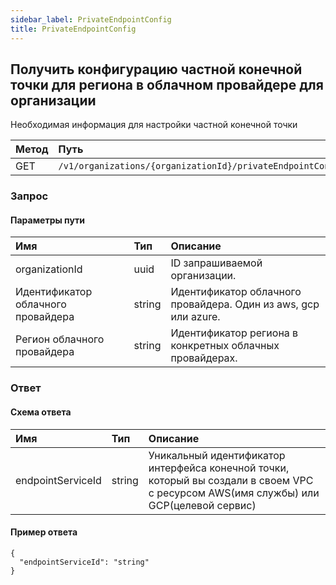 ```yaml
---
sidebar_label: PrivateEndpointConfig
title: PrivateEndpointConfig
---
```


## Получить конфигурацию частной конечной точки для региона в облачном провайдере для организации

Необходимая информация для настройки частной конечной точки

| Метод | Путь |
| :----- | :--- |
| GET | `/v1/organizations/{organizationId}/privateEndpointConfig` |

### Запрос

#### Параметры пути

| Имя | Тип | Описание |
| :--- | :--- | :---------- |
| organizationId | uuid | ID запрашиваемой организации. | 
| Идентификатор облачного провайдера | string | Идентификатор облачного провайдера. Один из aws, gcp или azure. | 
| Регион облачного провайдера | string | Идентификатор региона в конкретных облачных провайдерах. | 


### Ответ

#### Схема ответа

| Имя | Тип | Описание |
| :--- | :--- | :---------- |
| endpointServiceId | string | Уникальный идентификатор интерфейса конечной точки, который вы создали в своем VPC с ресурсом AWS(имя службы) или GCP(целевой сервис) | 


#### Пример ответа

```
{
  "endpointServiceId": "string"
}
```
